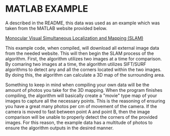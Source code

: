 # MATLAB EXAMPLE
A described in the README, this data was used as an example which was taken from the MATLAB website provided below.

[Monocular Visual Simultaneous Localization and Mapping (SLAM)](https://www.mathworks.com/help/vision/ug/monocular-visual-simultaneous-localization-and-mapping.html)

This example code, when compiled, will download all external image data from the needed website. This will then begin the SLAM process of the algorithm. First, the algorithm utilizes two images at a time for comparison. By comaring two images at a time, the algorithm utilizes SIFT/SURF algorithms to detect any and all the corners located within the two images. 
By doing this, the algorithm can calculate a 3D map of the surrounding area.

Something to keep in mind when compiling your own data will be the amount of photos you take for the 3D mapping. When the program finishes compiling, the algorithm will basically create a "movie" type map of your images to capture all the necessary points. This is the reasoning of ensuring you have a great many photos per cm of movement of the camera. If the camera is moved to fast between point A and point B, then the image comparison will be unable to properly detect the corners of the provided images. For this reason, the example data has a multitude of photos to ensure the algorithm outputs in the desired manner. 
